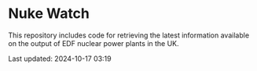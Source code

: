 # Nuke Watch

This repository includes code for retrieving the latest information available on the output of EDF nuclear power plants in the UK.

Last updated: 2024-10-17 03:19